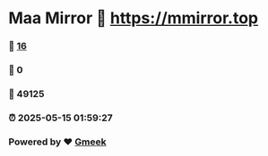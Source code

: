 # Maa Mirror :link: https://mmirror.top 
### :page_facing_up: [16](https://mmirror.top/tag.html) 
### :speech_balloon: 0 
### :hibiscus: 49125 
### :alarm_clock: 2025-05-15 01:59:27 
### Powered by :heart: [Gmeek](https://github.com/Meekdai/Gmeek)
